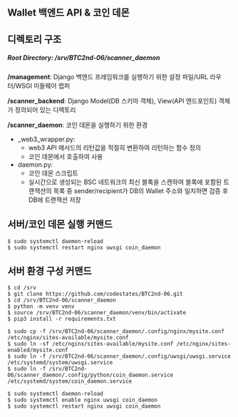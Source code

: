## Wallet 백엔드 API & 코인 데몬

## 디렉토리 구조
##### Root Directory: /srv/BTC2nd-06/scanner_daemon


**/management**: Django 백엔드 프레임워크를 실행하기 위한 설정 파일/URL 라우터/WSGI 미들웨어 랩퍼

**/scanner_backend**: Django Model(DB 스키마 객체), View(API 엔드포인트) 객체가 정의되어 있는 디렉토리

**/scanner_daemon**: 코인 데몬을 실행하기 위한 환경

- _web3_wrapper.py:
  - web3 API 메서드의 리턴값을 적절히 변환하여 리턴하는 함수 정의
  - 코인 데몬에서 호출하여 사용
- daemon.py:
  - 코인 데몬 스크립트
  - 실시간으로 생성되는 BSC 네트워크의 최신 블록을 스캔하여 블록에 포함된 트랜잭션의 목록 중 sender/recipient가 DB의 Wallet 주소와 일치하면 검증 후 DB에 트랜잭션 저장


## 서버/코인 데몬 실행 커맨드

```
$ sudo systemctl daemon-reload
$ sudo systemctl restart nginx uwsgi coin_daemon
```


## 서버 환경 구성 커맨드

```
$ cd /srv
$ git clone https://github.com/codestates/BTC2nd-06.git
$ cd /srv/BTC2nd-06/scanner_daemon
$ python -m venv venv
$ source /srv/BTC2nd-06/scanner_daemon/venv/bin/activate
$ pip3 install -r requirements.txt

$ sudo cp -f /srv/BTC2nd-06/scanner_daemon/.config/nginx/mysite.conf /etc/nginx/sites-available/mysite.conf
$ sudo ln -sf /etc/nginx/sites-available/mysite.conf /etc/nginx/sites-enabled/mysite.conf
$ sudo ln -f /srv/BTC2nd-06/scanner_daemon/.config/uwsgi/uwsgi.service /etc/systemd/system/uwsgi.service
$ sudo ln -f /srv/BTC2nd-06/scanner_daemon/.config/python/coin_daemon.service /etc/systemd/system/coin_daemon.service

$ sudo systemctl daemon-reload
$ sudo systemctl enable nginx uwsgi coin_daemon
$ sudo systemctl restart nginx uwsgi coin_daemon

```
